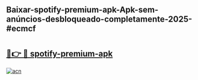 ## Baixar-spotify-premium-apk-Apk-sem-anúncios-desbloqueado-completamente-2025-#ecmcf

# <h2><a href="https://ainizakaria.my?title=spotify-premium-apk&ref=22M">🔗👉 🔴 spotify-premium-apk</a></h2>

[![acn](https://github.com/user-attachments/assets/0f9c940e-d8b0-45ae-aac7-cd30a18b3e1c)](https://ainizakaria.my?title=spotify-premium-apk&ref=22M)

